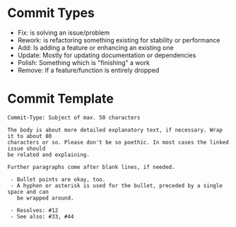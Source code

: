<!--
Please have a look at the contribution guidelines and pull request template first.

https://github.com/while-true-do/community/docs/CONTRIBUTING.md
https://github.com/while-true-do/community/docs/PULL_REQUEST_TEMPLATE.md

Nice to read:

https://chris.beams.io/posts/git-commit/
-->

# Commit Types

- Fix: is solving an issue/problem
- Rework: is refactoring something existing for stability or performance
- Add: Is adding a feature or enhancing an existing one
- Update: Mostly for updating documentation or dependencies
- Polish: Something which is "finishing" a work
- Remove: If a feature/function is entirely dropped

# Commit Template

```
Commit-Type: Subject of max. 50 characters

The body is about more detailed explanatory text, if necessary. Wrap it to about 80
characters or so. Please don't be so poethic. In most cases the linked issue should
be related and explaining.

Further paragraphs come after blank lines, if needed.

 - Bullet points are okay, too.
 - A hyphen or asterisk is used for the bullet, preceded by a single space and can
   be wrapped around.
   
 - Resolves: #12
 - See also: #33, #44
```
